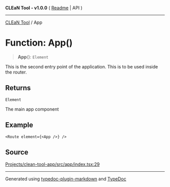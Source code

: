 **CLEaN Tool - v1.0.0** ( [Readme](../README.md) \| API )

***

[CLEaN Tool](../exports.md) / App

# Function: App()

> **App**(): `Element`

This is the second entry point of the application.
This is to be used inside the router.

## Returns

`Element`

The main app component

## Example

```tsx
<Route element={<App />} />
```

## Source

[Projects/clean-tool-app/src/app/index.tsx:29](https://github.com/yuckyh/clean-tool-app/)

***

Generated using [typedoc-plugin-markdown](https://www.npmjs.com/package/typedoc-plugin-markdown) and [TypeDoc](https://typedoc.org/)
